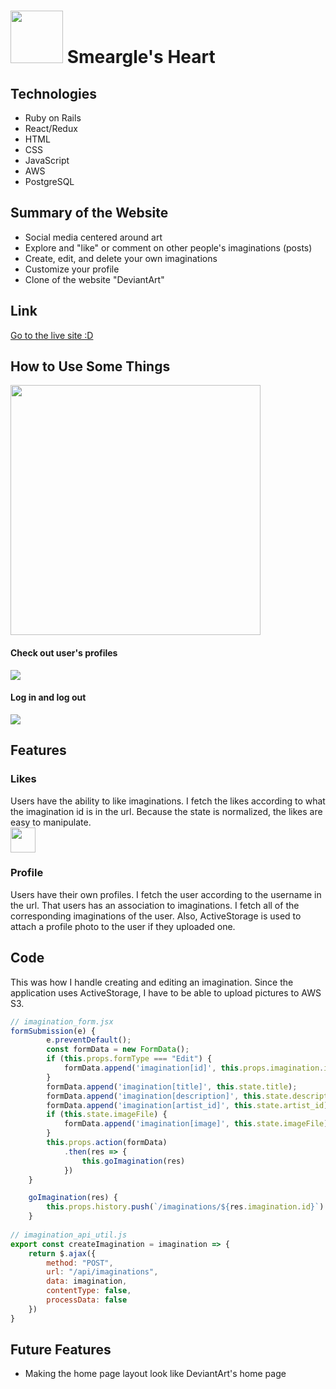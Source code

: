 # <img src="https://smearglesheart-seeds.s3-us-west-1.amazonaws.com/Smeargle-Head.png" height="84"> Smeargle's Heart

## Technologies 
* Ruby on Rails
* React/Redux
* HTML 
* CSS
* JavaScript
* AWS 
* PostgreSQL

## Summary of the Website 
* Social media centered around art
* Explore and "like" or comment on other people's imaginations (posts)
* Create, edit, and delete your own imaginations
* Customize your profile 
* Clone of the website "DeviantArt"

## Link
[Go to the live site :D](https://smearglesheart.herokuapp.com/#/)

## How to Use Some Things  
<img src="https://smearglesheart-seeds.s3-us-west-1.amazonaws.com/Screen+Shot+2020-05-08+at+11.29.24+AM.png" height="400">

#### Check out user's profiles
![](https://media.giphy.com/media/gg8UI7ZGiszpOreSft/giphy.gif)


#### Log in and log out
![](https://media.giphy.com/media/JrGSlccHZSasFwz6wj/giphy.gif)

## Features
### Likes 
Users have the ability to like imaginations. I fetch the likes according to what the imagination id is in the url. Because the state is normalized, the likes are easy to manipulate.  
<img src="https://smearglesheart-seeds.s3-us-west-1.amazonaws.com/Screen+Shot+2020-05-08+at+10.59.50+AM.png" height="40">

### Profile
Users have their own profiles. I fetch the user according to the username in the url. That users has an association to imaginations. I fetch all of the corresponding imaginations of the user. Also, ActiveStorage is used to attach a profile photo to the user if they uploaded one. 

## Code
This was how I handle creating and editing an imagination. Since the application uses ActiveStorage, I have to be able to upload pictures to AWS S3.
```javascript 
// imagination_form.jsx 
formSubmission(e) { 
        e.preventDefault();
        const formData = new FormData();
        if (this.props.formType === "Edit") { 
            formData.append('imagination[id]', this.props.imagination.id)
        }
        formData.append('imagination[title]', this.state.title);
        formData.append('imagination[description]', this.state.description);
        formData.append('imagination[artist_id]', this.state.artist_id); 
        if (this.state.imageFile) {
            formData.append('imagination[image]', this.state.imageFile);
        } 
        this.props.action(formData)
            .then(res => {
                this.goImagination(res)
            })
    }

    goImagination(res) { 
        this.props.history.push(`/imaginations/${res.imagination.id}`)
    }
    
// imagination_api_util.js
export const createImagination = imagination => {
    return $.ajax({
        method: "POST", 
        url: "/api/imaginations",
        data: imagination,
        contentType: false,
        processData: false
    })
}
```
## Future Features
* Making the home page layout look like DeviantArt's home page

